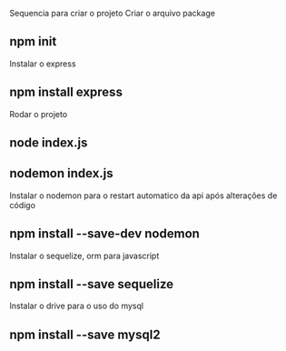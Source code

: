 Sequencia para criar o projeto
Criar o arquivo package

## npm init

Instalar o express

## npm install express

Rodar o projeto

## node index.js

## nodemon index.js

Instalar o nodemon para o restart automatico da api após alterações de código

## npm install --save-dev nodemon

Instalar o sequelize, orm para javascript

## npm install --save sequelize

Instalar o drive para o uso do mysql

## npm install --save mysql2
